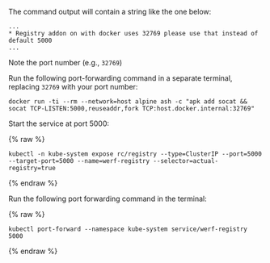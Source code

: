 The command output will contain a string like the one below:

```
...
* Registry addon on with docker uses 32769 please use that instead of default 5000
...
```

Note the port number (e.g., `32769`)

Run the following port-forwarding command in a separate terminal, replacing `32769` with your port number:

```shell
docker run -ti --rm --network=host alpine ash -c "apk add socat && socat TCP-LISTEN:5000,reuseaddr,fork TCP:host.docker.internal:32769"
```

Start the service at port 5000:

{% raw %}
```shell
kubectl -n kube-system expose rc/registry --type=ClusterIP --port=5000 --target-port=5000 --name=werf-registry --selector=actual-registry=true
```
{% endraw %}

Run the following port forwarding command in the terminal:

{% raw %}
```shell
kubectl port-forward --namespace kube-system service/werf-registry 5000
```
{% endraw %}
